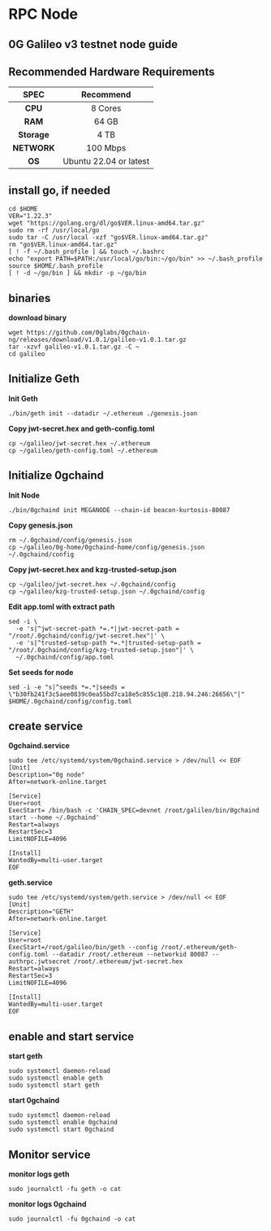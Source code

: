 # RPC Node

## 0G Galileo v3 testnet node guide

## Recommended Hardware Requirements

|     SPEC    |        Recommend       |
| :---------: | :--------------------: |
|   **CPU**   |         8 Cores        |
|   **RAM**   |          64 GB         |
| **Storage** |          4 TB          |
| **NETWORK** |        100 Mbps        |
|    **OS**   | Ubuntu 22.04 or latest |

## install go, if needed

```
cd $HOME
VER="1.22.3"
wget "https://golang.org/dl/go$VER.linux-amd64.tar.gz"
sudo rm -rf /usr/local/go
sudo tar -C /usr/local -xzf "go$VER.linux-amd64.tar.gz"
rm "go$VER.linux-amd64.tar.gz"
[ ! -f ~/.bash_profile ] && touch ~/.bashrc
echo "export PATH=$PATH:/usr/local/go/bin:~/go/bin" >> ~/.bash_profile
source $HOME/.bash_profile
[ ! -d ~/go/bin ] && mkdir -p ~/go/bin
```

## binaries

**download binary**

```
wget https://github.com/0glabs/0gchain-ng/releases/download/v1.0.1/galileo-v1.0.1.tar.gz
tar -xzvf galileo-v1.0.1.tar.gz -C ~
cd galileo
```

## Initialize Geth

**Init Geth**

```
./bin/geth init --datadir ~/.ethereum ./genesis.json
```

**Copy jwt-secret.hex and geth-config.toml**

```
cp ~/galileo/jwt-secret.hex ~/.ethereum
cp ~/galileo/geth-config.toml ~/.ethereum
```

## Initialize 0gchaind

**Init Node**

```
./bin/0gchaind init MEGANODE --chain-id beacon-kurtosis-80087
```

**Copy genesis.json**

```
rm ~/.0gchaind/config/genesis.json
cp ~/galileo/0g-home/0gchaind-home/config/genesis.json ~/.0gchaind/config
```

**Copy jwt-secret.hex and kzg-trusted-setup.json**

```
cp ~/galileo/jwt-secret.hex ~/.0gchaind/config
cp ~/galileo/kzg-trusted-setup.json ~/.0gchaind/config
```

**Edit app.toml with extract path**

```
sed -i \
  -e 's|^jwt-secret-path *=.*|jwt-secret-path = "/root/.0gchaind/config/jwt-secret.hex"|' \
  -e 's|^trusted-setup-path *=.*|trusted-setup-path = "/root/.0gchaind/config/kzg-trusted-setup.json"|' \
  ~/.0gchaind/config/app.toml
```

**Set seeds for node**

```
sed -i -e "s|^seeds *=.*|seeds = \"b30fb241f3c5aee0839c0ea55bd7ca18e5c855c1@8.218.94.246:26656\"|" $HOME/.0gchaind/config/config.toml
```

## create service

**0gchaind.service**

```
sudo tee /etc/systemd/system/0gchaind.service > /dev/null << EOF
[Unit]
Description="0g node"
After=network-online.target

[Service]
User=root
ExecStart= /bin/bash -c 'CHAIN_SPEC=devnet /root/galileo/bin/0gchaind start --home ~/.0gchaind'
Restart=always
RestartSec=3
LimitNOFILE=4096

[Install]
WantedBy=multi-user.target
EOF
```

**geth.service**

```
sudo tee /etc/systemd/system/geth.service > /dev/null << EOF
[Unit]
Description="GETH"
After=network-online.target

[Service]
User=root
ExecStart=/root/galileo/bin/geth --config /root/.ethereum/geth-config.toml --datadir /root/.ethereum --networkid 80087 --authrpc.jwtsecret /root/.ethereum/jwt-secret.hex
Restart=always
RestartSec=3
LimitNOFILE=4096

[Install]
WantedBy=multi-user.target
EOF
```

## enable and start service

**start geth**

```
sudo systemctl daemon-reload
sudo systemctl enable geth
sudo systemctl start geth
```

**start 0gchaind**

```
sudo systemctl daemon-reload
sudo systemctl enable 0gchaind
sudo systemctl start 0gchaind
```

## Monitor service

**monitor logs geth**

```
sudo journalctl -fu geth -o cat
```

**monitor logs 0gchaind**

```
sudo journalctl -fu 0gchaind -o cat
```
